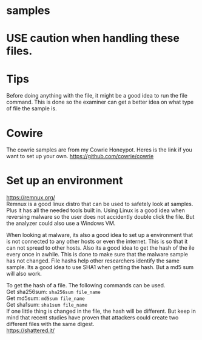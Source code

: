 # samples

# USE caution when handling these files.


# Tips
Before doing anything with the file, it might be a good idea to run the file command. This is done so the examiner can get a better idea on what type of file the sample is.


# Cowire
The cowrie samples are from my Cowrie Honeypot. Heres is the link if you want to set up your own.
https://github.com/cowrie/cowrie


# Set up an environment
https://remnux.org/<br>
Remnux is a good linux distro that can be used to safetely look at samples. Plus it has all the needed tools built in.
Using Linux is a good idea when reversing malware so the user does not accidently double click the file.
But the analyzer could also use a Windows VM. 

When looking at malware, its also a good idea to set up a environment that is not connected to any other hosts or even the internet. This is so that it can not spread to other hosts. Also its a good idea to get the hash of the ile every once in awhile. This is done to make sure that the malware sample has not changed. File hashs help other researchers identify the same sample. Its a good idea to use SHA1 when getting the hash. But a md5 sum will also work. 

To get the hash of a file. The following commands can be used.<br>
Get sha256sum: ```sha256sum file_name```<br>
Get md5sum:  ```md5sum file_name```<br>
Get sha1sum: ```sha1sum file_name```
<br>
If one little thing is changed in the file, the hash will be different. But keep in mind that recent studies have proven that attackers could create two different files with the same digest. <br>
https://shattered.it/
